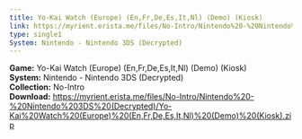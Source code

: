 ```yaml
---
title: Yo-Kai Watch (Europe) (En,Fr,De,Es,It,Nl) (Demo) (Kiosk)
link: https://myrient.erista.me/files/No-Intro/Nintendo%20-%20Nintendo%203DS%20(Decrypted)/Yo-Kai%20Watch%20(Europe)%20(En,Fr,De,Es,It,Nl)%20(Demo)%20(Kiosk).zip
type: single1
System: Nintendo - Nintendo 3DS (Decrypted)
---
```

<b>Game:</b> Yo-Kai Watch (Europe) (En,Fr,De,Es,It,Nl) (Demo) (Kiosk)<br>
<b>System:</b> Nintendo - Nintendo 3DS (Decrypted)<br>
<b>Collection:</b> No-Intro<br>
<b>Download:</b> https://myrient.erista.me/files/No-Intro/Nintendo%20-%20Nintendo%203DS%20(Decrypted)/Yo-Kai%20Watch%20(Europe)%20(En,Fr,De,Es,It,Nl)%20(Demo)%20(Kiosk).zip